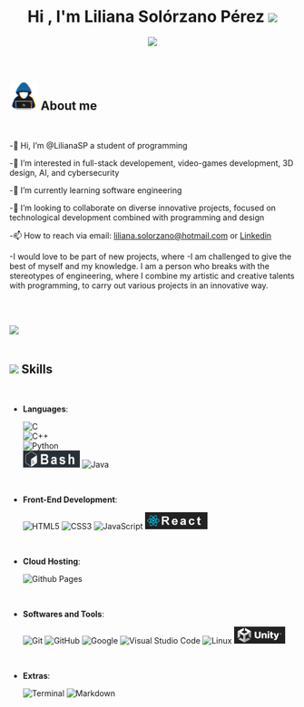 <h1 align="center"><b>Hi , I'm Liliana Solórzano Pérez </b><img src="https://media.giphy.com/media/hvRJCLFzcasrR4ia7z/giphy.gif" width="35"></h1>

<p align="center">
  <a href="https://github.com/DenverCoder1/readme-typing-svg"><img src="https://readme-typing-svg.herokuapp.com?font=Time+New+Roman&color=cyan&size=25&center=true&vCenter=true&width=600&height=100&lines=Assalamu+O+Alaikum+Warahmatullah..&hearts;++;Self-taught+Front-End+Developer,;Computer+Science+Student,;CTF+Newbie,;Active+Learner/Researcher,;Love+to+learn+new+stuffs..<3"></a>
</p>


<br>


## <picture><img src = "https://github.com/0xAbdulKhalid/0xAbdulKhalid/raw/main/assets/mdImages/about_me.gif" width = 50px></picture> **About me**

<br>

-👋 Hi, I’m @LilianaSP a student of programming

-👀 I’m interested in full-stack developement, video-games development, 3D design, AI, and cybersecurity

-🌱 I’m currently learning software engineering

-💞️ I’m looking to collaborate on diverse innovative projects, focused on technological development combined with programming and design

-📫 How to reach via email: liliana.solorzano@hotmail.com or [Linkedin](linkedin.com/in/liliana-solórzano-pérez-8b1013205)

-I would love to be part of new projects, where -I am challenged to give the best of myself and my knowledge. I am a person who breaks with the stereotypes of engineering, where I combine my artistic and creative talents with programming, to carry out various projects in an innovative way.

<br><br>

<img src="https://user-images.githubusercontent.com/73097560/115834477-dbab4500-a447-11eb-908a-139a6edaec5c.gif"><br><br>

## <img src="https://media2.giphy.com/media/QssGEmpkyEOhBCb7e1/giphy.gif?cid=ecf05e47a0n3gi1bfqntqmob8g9aid1oyj2wr3ds3mg700bl&rid=giphy.gif" width ="25"><b> Skills</b>
<br>

<p align="center">

- **Languages**:
    
   <p align="left">
    <img src="https://img.shields.io/badge/C%20-%232370ED.svg?style=for-the-badge&logo=c&logoColor=white" alt="C" width="50" height="30" />

    <br>
    <img src="https://img.shields.io/badge/C++%20-%2300599C.svg?style=for-the-badge&logo=c%2B%2B&logoColor=white" alt="C++" width="80" height="30" />
    <br>
    <img src="https://img.shields.io/badge/Python%20-%2314354C.svg?style=for-the-badge&logo=python&logoColor=white" alt="Python" width="100" height="30" />
    <br>
    <img src="Bash.png" alt="Bash" width="100" height="30" />
    <img src="[https://1000marcas.net/wp-content/uploads/2020/11/Java-logo.jpg](https://www.vectorlogo.zone/util/preview.html?image=/logos/java/java-ar21.svg)" alt="Java" width="100" height="30" />
</p>

<br>   
    
- **Front-End Development**:

   ![HTML5](https://img.shields.io/badge/HTML5%20-%23E34F26.svg?style=for-the-badge&logo=html5&logoColor=white)
   ![CSS3](https://img.shields.io/badge/CSS%20-%231572B6.svg?style=for-the-badge&logo=css3&logoColor=white)
   ![JavaScript](https://img.shields.io/badge/JavaScript%20-%23F7DF1E.svg?style=for-the-badge&logo=javascript&logoColor=black)
   <img src="React.png" alt="Bash" width="110" height="30" />

<br>

- **Cloud Hosting**:

    ![Github Pages](https://img.shields.io/badge/GitHub%20Pages-%23327FC7.svg?style=for-the-badge&logo=github&logoColor=white)
    
<br>

- **Softwares and Tools**:

    ![Git](https://img.shields.io/badge/git-%23F05033.svg?style=for-the-badge&logo=git&logoColor=white)
    ![GitHub](https://img.shields.io/badge/github-%23121011.svg?style=for-the-badge&logo=github&logoColor=white)
    ![Google](https://img.shields.io/badge/google-%234285F4.svg?style=for-the-badge&logo=google&logoColor=white)
    ![Visual Studio Code](https://img.shields.io/badge/Visual%20Studio%20Code-0078d7.svg?style=for-the-badge&logo=visual-studio-code&logoColor=white)
    ![Linux](https://img.shields.io/badge/Linux-FCC624?style=for-the-badge&logo=linux&logoColor=black) 
    <img src="unity.png" alt="Unity" width="90" height="30" />

<br>

- **Extras**:

    ![Terminal](https://img.shields.io/badge/Terminal-%23054020?style=for-the-badge&logo=gnu-bash&logoColor=white)
    ![Markdown](https://img.shields.io/badge/markdown-%23000000.svg?style=for-the-badge&logo=markdown&logoColor=white)   


</p>

<br>

